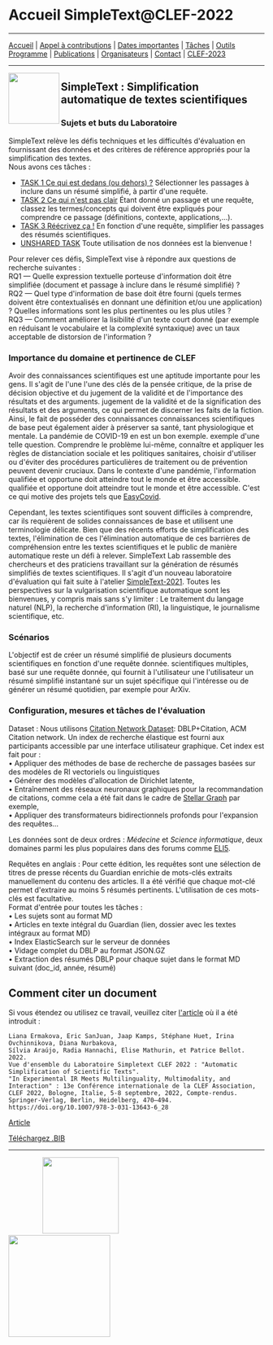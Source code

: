 # Accueil SimpleText@CLEF-2022

---

[Accueil](./) | [Appel à contributions](./CFP) | [Dates importantes](./dates) | [Tâches](./tasks)  | [Outils](./tools) 
[Programme](./program) | [Publications](./publications) | [Organisateurs](./organisers) | [Contact](./contact) | [CLEF-2023](https://simpletext-project.com/2023/clef)
<!--- <img src="https://github.com/simpletext-madics/2021/blob/main/clef/FR.png?raw=true" width="30">https://simpletext-project.com/2022/clef/') --->

---

<img align="left" src="https://github.com/simpletext-madics/2021/blob/main/clef/simpletext-logo-blue.png?raw=true" width="100"/>  

## SimpleText : Simplification automatique de textes scientifiques


### Sujets et buts du Laboratoire

SimpleText relève les défis techniques et les difficultés d'évaluation en fournissant des données et des critères de référence appropriés pour la simplification des textes. 
<br/>Nous avons ces tâches : 
* [TASK 1 Ce qui est dedans (ou dehors) ?](./task1)
Sélectionner les passages à inclure dans un résumé simplifié, à partir d'une requête.
* [TASK 2 Ce qui n'est pas clair](./task2)
Étant donné un passage et une requête, classez les termes/concepts qui doivent être expliqués pour comprendre ce passage (définitions, contexte, applications,...). 
* [TASK 3 Réécrivez ça !](./task3)
En fonction d'une requête, simplifier les passages des résumés scientifiques. 
* [UNSHARED TASK](./task4)
Toute utilisation de nos données est la bienvenue !


Pour relever ces défis, SimpleText vise à répondre aux questions de recherche suivantes :
<br/>RQ1 — Quelle expression textuelle porteuse d'information doit être simplifiée (document et passage à inclure dans le résumé simplifié) ?
<br/>RQ2 — Quel type d'information de base doit être fourni (quels termes doivent être contextualisés en donnant une définition et/ou une application) ? Quelles informations sont les plus pertinentes ou les plus utiles ? 
<br/>RQ3 — Comment améliorer la lisibilité d'un texte court donné (par exemple en réduisant le vocabulaire et la complexité syntaxique) avec un taux acceptable de distorsion de l'information ? 

### Importance du domaine et pertinence de CLEF

Avoir des connaissances scientifiques est une aptitude importante pour les gens. Il s'agit de l'une
l'une des clés de la pensée critique, de la prise de décision objective et du jugement de la validité et de l'importance des résultats et des arguments.
jugement de la validité et de la signification des résultats et des arguments,
ce qui permet de discerner les faits de la fiction. Ainsi, le fait de posséder des connaissances
connaissances scientifiques de base peut également aider à préserver sa santé, tant
physiologique et mentale. La pandémie de COVID-19 en est un bon exemple.
exemple d'une telle question. Comprendre le problème lui-même, connaître
et appliquer les règles de distanciation sociale et les politiques sanitaires,
choisir d'utiliser ou d'éviter des procédures particulières de traitement ou de prévention
peuvent devenir cruciaux. Dans le contexte d'une pandémie, l'information qualifiée et opportune doit atteindre tout le monde et être accessible.
qualifiée et opportune doit atteindre tout le monde et être accessible. C'est
ce qui motive des projets tels que [EasyCovid](https://easycovid19.org/).

Cependant, les textes scientifiques sont souvent difficiles à comprendre, car ils requièrent
de solides connaissances de base et utilisent une terminologie délicate. Bien que des
récents efforts de simplification des textes, l'élimination de ces
l'élimination automatique de ces barrières de compréhension entre les textes scientifiques et le
public de manière automatique reste un défi à relever. SimpleText
Lab rassemble des chercheurs et des praticiens travaillant sur la
génération de résumés simplifiés de textes scientifiques. Il s'agit d'un nouveau
laboratoire d'évaluation qui fait suite à l'atelier [SimpleText-2021](https://simpletext-project.com/2021/clef/en/). Toutes les
perspectives sur la vulgarisation scientifique automatique sont les bienvenues,
y compris mais sans s'y limiter : Le traitement du langage naturel (NLP),
la recherche d'information (RI), la linguistique, le journalisme scientifique, etc.

### Scénarios

L'objectif est de créer un résumé simplifié de plusieurs documents scientifiques en fonction d'une requête donnée.
scientifiques multiples, basé sur une requête donnée, qui fournit à l'utilisateur une
l'utilisateur un résumé simplifié instantané sur un sujet spécifique qui l'intéresse
ou de générer un résumé quotidien, par exemple pour ArXiv.

### Configuration, mesures et tâches de l'évaluation 

Dataset : Nous utilisons [Citation Network
Dataset](https://www.aminer.org/citation): DBLP+Citation, ACM Citation
network. Un index de recherche élastique est fourni aux participants
accessible par une interface utilisateur graphique. Cet index est fait pour :
<br/>•	Appliquer des méthodes de base de recherche de passages basées sur des modèles de RI vectoriels ou linguistiques
<br/>•	Générer des modèles d'allocation de Dirichlet latente, 
<br/>•	Entraînement des réseaux neuronaux graphiques pour la recommandation de citations, comme cela a été fait dans le cadre de [Stellar Graph](https://stellargraph.readthedocs.io/) par exemple,
<br/>•	Appliquer des transformateurs bidirectionnels profonds pour l'expansion des requêtes...

Les données sont de deux ordres : *Médecine* et *Science informatique*, deux domaines
parmi les plus populaires dans des forums comme
[ELI5](https://www.reddit.com/r/explainlikeimfive/).


Requêtes en anglais : Pour cette édition, les requêtes sont une sélection de titres de presse récents du Guardian enrichie de mots-clés extraits manuellement du contenu des articles. Il a été vérifié que chaque mot-clé permet d'extraire au moins 5 résumés pertinents. L'utilisation de ces mots-clés est facultative. 
<br/>Format d'entrée pour toutes les tâches :
<br/>•	Les sujets sont au format MD
<br/>•	Articles en texte intégral du Guardian (lien, dossier avec les textes intégraux au format MD)
<br/>•	Index ElasticSearch sur le serveur de données
<br/>•	Vidage complet du DBLP au format JSON.GZ
<br/>•	Extraction des résumés DBLP pour chaque sujet dans le format MD suivant (doc_id, année, résumé)

## Comment citer un document
Si vous étendez ou utilisez ce travail, veuillez citer [l'article](https://doi.org/10.1007/978-3-031-13643-6_28) où il a été introduit :
```
Liana Ermakova, Eric SanJuan, Jaap Kamps, Stéphane Huet, Irina Ovchinnikova, Diana Nurbakova, 
Sílvia Araújo, Radia Hannachi, Elise Mathurin, et Patrice Bellot. 2022. 
Vue d'ensemble du Laboratoire Simpletext CLEF 2022 : "Automatic Simplification of Scientific Texts". 
"In Experimental IR Meets Multilinguality, Multimodality, and Interaction" : 13e Conférence internationale de la CLEF Association, CLEF 2022, Bologne, Italie, 5-8 septembre, 2022, Compte-rendus. 
Springer-Verlag, Berlin, Heidelberg, 470–494. https://doi.org/10.1007/978-3-031-13643-6_28
```
[Article](https://doi.org/10.1007/978-3-031-13643-6_28)

[Téléchargez .BIB](../../BibTeX/ermakova_overview_2022.bib)

---

&nbsp;&nbsp;&nbsp;&nbsp;&nbsp;&nbsp;&nbsp;&nbsp;&nbsp;&nbsp;&nbsp;&nbsp;&nbsp;&nbsp;&nbsp;&nbsp; [<img src="https://github.com/simpletext-madics/2022/blob/main/clef/en/clef_logo_2022.png?raw=true" width="150">](http://www.clef-initiative.eu/) &nbsp;&nbsp;&nbsp;&nbsp;&nbsp;&nbsp;&nbsp;&nbsp;&nbsp;&nbsp;&nbsp;&nbsp;&nbsp;&nbsp;&nbsp;&nbsp;&nbsp;&nbsp;&nbsp;&nbsp;&nbsp;&nbsp;&nbsp;&nbsp; <img src="https://github.com/simpletext-madics/2021/blob/main/clef/logo-clef-initiative.png?raw=true" width="200">
